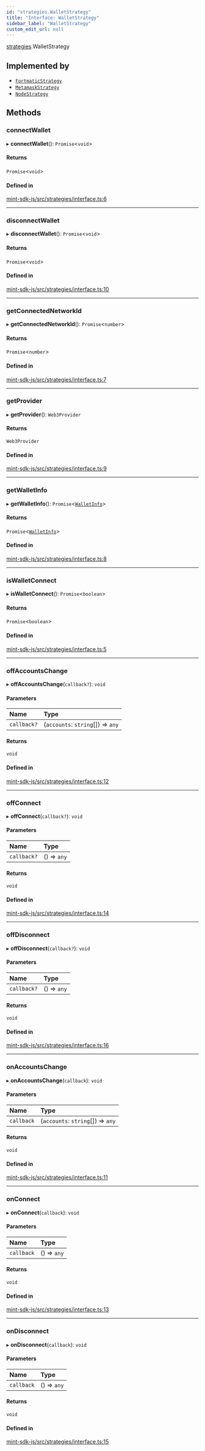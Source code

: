 ```yaml
---
id: "strategies.WalletStrategy"
title: "Interface: WalletStrategy"
sidebar_label: "WalletStrategy"
custom_edit_url: null
---
```


[strategies](../modules/strategies.md).WalletStrategy

## Implemented by

- [`FortmaticStrategy`](../classes/strategies.FortmaticStrategy.md)
- [`MetamaskStrategy`](../classes/strategies.MetamaskStrategy.md)
- [`NodeStrategy`](../classes/strategies.NodeStrategy.md)

## Methods

### connectWallet

▸ **connectWallet**(): `Promise`<`void`\>

#### Returns

`Promise`<`void`\>

#### Defined in

[mint-sdk-js/src/strategies/interface.ts:6](https://github.com/KyuzanInc/mint-sdk-js/blob/116138b/src/strategies/interface.ts#L6)

___

### disconnectWallet

▸ **disconnectWallet**(): `Promise`<`void`\>

#### Returns

`Promise`<`void`\>

#### Defined in

[mint-sdk-js/src/strategies/interface.ts:10](https://github.com/KyuzanInc/mint-sdk-js/blob/116138b/src/strategies/interface.ts#L10)

___

### getConnectedNetworkId

▸ **getConnectedNetworkId**(): `Promise`<`number`\>

#### Returns

`Promise`<`number`\>

#### Defined in

[mint-sdk-js/src/strategies/interface.ts:7](https://github.com/KyuzanInc/mint-sdk-js/blob/116138b/src/strategies/interface.ts#L7)

___

### getProvider

▸ **getProvider**(): `Web3Provider`

#### Returns

`Web3Provider`

#### Defined in

[mint-sdk-js/src/strategies/interface.ts:9](https://github.com/KyuzanInc/mint-sdk-js/blob/116138b/src/strategies/interface.ts#L9)

___

### getWalletInfo

▸ **getWalletInfo**(): `Promise`<[`WalletInfo`](../modules/.md#walletinfo)\>

#### Returns

`Promise`<[`WalletInfo`](../modules/.md#walletinfo)\>

#### Defined in

[mint-sdk-js/src/strategies/interface.ts:8](https://github.com/KyuzanInc/mint-sdk-js/blob/116138b/src/strategies/interface.ts#L8)

___

### isWalletConnect

▸ **isWalletConnect**(): `Promise`<`boolean`\>

#### Returns

`Promise`<`boolean`\>

#### Defined in

[mint-sdk-js/src/strategies/interface.ts:5](https://github.com/KyuzanInc/mint-sdk-js/blob/116138b/src/strategies/interface.ts#L5)

___

### offAccountsChange

▸ **offAccountsChange**(`callback?`): `void`

#### Parameters

| Name | Type |
| :------ | :------ |
| `callback?` | (`accounts`: `string`[]) => `any` |

#### Returns

`void`

#### Defined in

[mint-sdk-js/src/strategies/interface.ts:12](https://github.com/KyuzanInc/mint-sdk-js/blob/116138b/src/strategies/interface.ts#L12)

___

### offConnect

▸ **offConnect**(`callback?`): `void`

#### Parameters

| Name | Type |
| :------ | :------ |
| `callback?` | () => `any` |

#### Returns

`void`

#### Defined in

[mint-sdk-js/src/strategies/interface.ts:14](https://github.com/KyuzanInc/mint-sdk-js/blob/116138b/src/strategies/interface.ts#L14)

___

### offDisconnect

▸ **offDisconnect**(`callback?`): `void`

#### Parameters

| Name | Type |
| :------ | :------ |
| `callback?` | () => `any` |

#### Returns

`void`

#### Defined in

[mint-sdk-js/src/strategies/interface.ts:16](https://github.com/KyuzanInc/mint-sdk-js/blob/116138b/src/strategies/interface.ts#L16)

___

### onAccountsChange

▸ **onAccountsChange**(`callback`): `void`

#### Parameters

| Name | Type |
| :------ | :------ |
| `callback` | (`accounts`: `string`[]) => `any` |

#### Returns

`void`

#### Defined in

[mint-sdk-js/src/strategies/interface.ts:11](https://github.com/KyuzanInc/mint-sdk-js/blob/116138b/src/strategies/interface.ts#L11)

___

### onConnect

▸ **onConnect**(`callback`): `void`

#### Parameters

| Name | Type |
| :------ | :------ |
| `callback` | () => `any` |

#### Returns

`void`

#### Defined in

[mint-sdk-js/src/strategies/interface.ts:13](https://github.com/KyuzanInc/mint-sdk-js/blob/116138b/src/strategies/interface.ts#L13)

___

### onDisconnect

▸ **onDisconnect**(`callback`): `void`

#### Parameters

| Name | Type |
| :------ | :------ |
| `callback` | () => `any` |

#### Returns

`void`

#### Defined in

[mint-sdk-js/src/strategies/interface.ts:15](https://github.com/KyuzanInc/mint-sdk-js/blob/116138b/src/strategies/interface.ts#L15)
